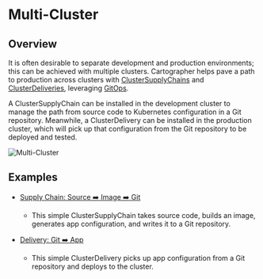 # Multi-Cluster

## Overview
It is often desirable to separate development and production environments; this can be achieved with multiple clusters.
Cartographer helps pave a path to production across clusters with [ClusterSupplyChains](reference/workload.md#clustersupplychain)
and [ClusterDeliveries](reference/deliverable.md#clusterdelivery), leveraging [GitOps](https://www.gitops.tech/).

A ClusterSupplyChain can be installed in the development cluster to manage the path from source code to Kubernetes
configuration in a Git repository. Meanwhile, a ClusterDelivery can be installed in the production cluster, which
will pick up that configuration from the Git repository to be deployed and tested.

![Multi-Cluster](../img/multi-cluster.jpg)

## Examples
- [Supply Chain: Source ➡️ Image ➡️ Git](https://github.com/vmware-tanzu/cartographer/tree/main/examples/gitwriter-sc/README.md)
  - This simple ClusterSupplyChain takes source code, builds an image, generates app configuration, and writes it to a Git repository.
  
- [Delivery: Git ➡️ App](https://github.com/vmware-tanzu/cartographer/tree/main/examples/basic-delivery/README.md)
  - This simple ClusterDelivery picks up app configuration from a Git repository and deploys to the cluster.




